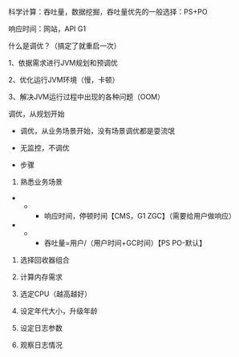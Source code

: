 科学计算：吞吐量，数据挖掘，吞吐量优先的一般选择：PS+PO

响应时间：网站，API  G1



什么是调优？（搞定了就重启一次）

1、依据需求进行JVM规划和预调优

2、优化运行JVM环境（慢，卡顿）

3、解决JVM运行过程中出现的各种问题（OOM）



调优，从规划开始

- 调优，从业务场景开始，没有场景调优都是耍流氓

- 无监控，不调优

- 步骤

1. 熟悉业务场景

- - - 响应时间，停顿时间【CMS，G1 ZGC】（需要给用户做响应）

- - - 吞吐量=用户/（用户时间+GC时间）【PS PO-默认】

1. 选择回收器组合

1. 计算内存需求

1. 选定CPU（越高越好）

1. 设定年代大小，升级年龄

1. 设定日志参数

1. 观察日志情况